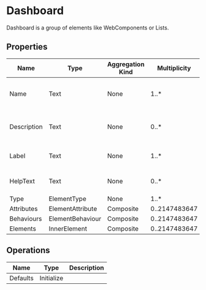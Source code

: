 # Dashboard
Dashboard is a group of elements like WebComponents or Lists.
## Properties
|Name|Type|Aggregation Kind|Multiplicity|Description|
|--|--|--|--|--|
|Name|Text|None|1..*|The name of the entity (unique identifier).|
|Description|Text|None|0..*|The textual explanation of the entities’ purpose.|
|Label|Text|None|1..*|Label to display in the application.|
|HelpText|Text|None|0..*|Text/annotation to help the user.|
|Type|ElementType|None|1..*||
|Attributes|ElementAttribute|Composite|0..2147483647||
|Behaviours|ElementBehaviour|Composite|0..2147483647||
|Elements|InnerElement|Composite|0..2147483647||
## Operations
|Name|Type|Description|
|--|--|--|
|Defaults|Initialize||
